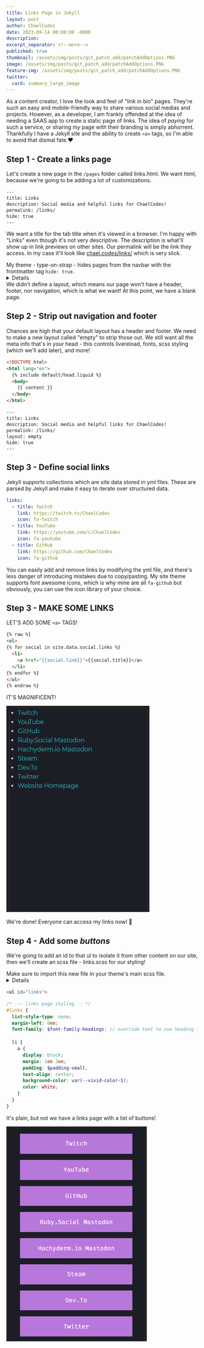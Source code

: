 ```yaml
---
title: Links Page in Jekyll
layout: post
author: ChaelCodes
date: 2023-09-14 00:00:00 -0000
description: 
excerpt_separator: <!--more-->
published: true
thumbnail: /assets/img/posts/git_patch_add/patchAddOptions.PNG
image: /assets/img/posts/git_patch_add/patchAddOptions.PNG
feature-img: /assets/img/posts/git_patch_add/patchAddOptions.PNG
twitter:
  card: summary_large_image
---
```

As a content creator, I love the look and feel of "link in bio" pages.
They're such an easy and mobile-friendly way to share various social medias and projects.
However, as a developer, I am frankly offended at the idea of needing a SAAS app to create a static page of links.
The idea of _paying_ for such a service, or sharing *my* page with their branding is simply abhorrent.
Thankfully I have a Jekyll site and the ability to create `<a>` tags, so I'm able to avoid that dismal fate.❤️
<!--more-->

## Step 1 - Create a links page
Let's create a new page in the `/pages` folder called links.html. We want html, because we're going to be adding a lot of customizations.
```frontmatter
---
title: Links
description: Social media and helpful links for ChaelCodes!
permalink: /links/
hide: true
---
```
We want a title for the tab title when it's viewed in a browser. I'm happy with "Links" even though it's not very descriptive.
The description is what'll show up in link previews on other sites.
Our permalink will be the link they access. In my case it'll look like [chael.codes/links/](https://www.chael.codes/links) which is very slick.
<summary>My theme - type-on-strap - hides pages from the navbar with the frontmatter tag <code>hide: true</code>.</summary>
<details>
Inside the navbar there's <a href="https://github.com/sylhare/Type-on-Strap/blob/ed32cecbf56d58810f1d3883290b9ac091d78cb8/_includes/default/navbar.liquid#L25-L36">some custom code</a> to hide certain site pages.

For Minima, this functionality is missing, and it'd need to be added to the <a href="https://github.com/jekyll/minima/blob/master/_includes/header.html">header</a>.
Check your theme to understand if there are built in options for hiding pages from the navigation.
</details>
We didn't define a layout, which means our page won't have a header, footer, nor navigation, which is what we want!
At this point, we have a blank page.

## Step 2 - Strip out navigation and footer

Chances are high that your default layout has a header and footer. We need to make a new layout called "empty" to strip those out. We still want all the meta info that's in your head - this controls livereload, fonts, scss styling (which we'll add later), and more!

```html
<!DOCTYPE html>
<html lang="en">
  {% include default/head.liquid %}
  <body>
    {{ content }}
  </body>
</html>
```

```frontmatter
---
title: Links
description: Social media and helpful links for ChaelCodes!
permalink: /links/
layout: empty
hide: true
---
```

## Step 3 - Define social links
Jekyll supports collections which are site data stored in yml files. These are parsed by Jekyll and make it easy to iterate over structured data.

```yml
links:
  - title: Twitch
    link: https://twitch.tv/ChaelCodes
    icon: fa-twitch
  - title: YouTube
    link: https://youtube.com/c/ChaelCodes
    icon: fa-youtube
  - title: GitHub
    link: https://github.com/ChaelCodes
    icon: fa-github
```
You can easily add and remove links by modifying the yml file, and there's less danger of introducing mistakes due to copy/pasting.
My site theme supports font awesome icons, which is why mine are all `fa-github` but obviously, you can use the icon library of your choice.

## Step 3 - MAKE SOME LINKS
LET'S ADD SOME `<a>` TAGS!
```html
{% raw %}
<ul>
{% for social in site.data.social.links %}
  <li>
    <a href="{{social.link}}">{{social.title}}</a>
  </li>
{% endfor %}
</ul>
{% endraw %}
```

IT'S MAGNIFICENT!

<img src="/assets/img/posts/links-page/newlinkspage.PNG" alt="Perfectly legible list of bullet-pointed links that your screenreader would love." />

We're done! Everyone can access my links now! 🙌

## Step 4 - Add some _buttons_

We're going to add an id to that ul to isolate it from other content on our site, then we'll create an scss file - links.scss for our styling!

<summary>Make sure to import this new file in your theme's main scss file.</summary>
<details>Mine uses _custom.scss to add additional files and styling.
<pre>
  <code>
    @import 'pages/links';
  </code>
</pre>
</details>

```html
<ul id="links">
```

```scss
/* --- links page styling -- */
#links {
  list-style-type: none;
  margin-left: 0em;
  font-family: $font-family-headings; // override text to use heading text instead of body

  li {
    a {
      display: block;
      margin: 1em 2em;
      padding: $padding-small;
      text-align: center;
      background-color: var(--vivid-color-1);
      color: white;
    }
  }
}
```

It's plain, but not we have a links page with a list of buttons!

<img src="/assets/img/posts/links-page/buttons.PNG" alt="Bullet pointed links have been turned into a list of rectangular buttons with no bullet point styling." />

